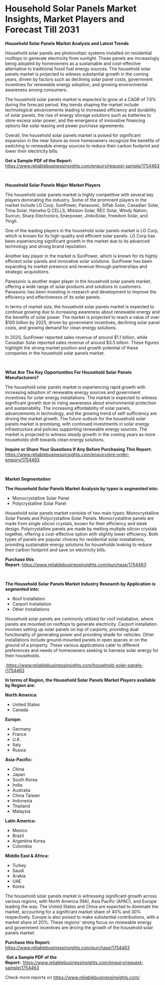 <p><h1>Household Solar Panels Market Insights, Market Players and Forecast Till 2031</h1></p><p><strong>Household Solar Panels Market Analysis and Latest Trends</strong></p>
<p><p>Household solar panels are photovoltaic systems installed on residential rooftops to generate electricity from sunlight. These panels are increasingly being adopted by homeowners as a sustainable and cost-effective alternative to traditional fossil fuel energy sources. The household solar panels market is projected to witness substantial growth in the coming years, driven by factors such as declining solar panel costs, government incentives for renewable energy adoption, and growing environmental awareness among consumers.</p><p>The household solar panels market is expected to grow at a CAGR of 7.6% during the forecast period. Key trends shaping the market include technological advancements leading to increased efficiency and durability of solar panels, the rise of energy storage solutions such as batteries to store excess solar power, and the emergence of innovative financing options like solar leasing and power purchase agreements.</p><p>Overall, the household solar panels market is poised for significant expansion in the near future as more homeowners recognize the benefits of switching to renewable energy sources to reduce their carbon footprint and lower their electricity bills.</p></p>
<p><strong>Get a Sample PDF of the Report:&nbsp;</strong> <a href="https://www.reliablebusinessinsights.com/enquiry/request-sample/1754463">https://www.reliablebusinessinsights.com/enquiry/request-sample/1754463</a></p>
<p>&nbsp;</p>
<p><strong>Household Solar Panels Major Market Players</strong></p>
<p><p>The household solar panels market is highly competitive with several key players dominating the industry. Some of the prominent players in the market include LG Corp, SunPower, Panasonic, Silfab Solar, Canadian Solar, Trina Solar, Hanwha Q CELLS, Mission Solar, REC Solar, Windy Nation, Sunrun, Sharp Electronics, Enerpower, JinkoSolar, Freedom Solar, and Yingli.</p><p>One of the leading players in the household solar panels market is LG Corp, which is known for its high-quality and efficient solar panels. LG Corp has been experiencing significant growth in the market due to its advanced technology and strong brand reputation.</p><p>Another key player in the market is SunPower, which is known for its highly efficient solar panels and innovative solar solutions. SunPower has been expanding its market presence and revenue through partnerships and strategic acquisitions.</p><p>Panasonic is another major player in the household solar panels market, offering a wide range of solar products and solutions to customers. Panasonic has been investing in research and development to improve the efficiency and effectiveness of its solar panels.</p><p>In terms of market size, the household solar panels market is expected to continue growing due to increasing awareness about renewable energy and the benefits of solar power. The market is projected to reach a value of over $100 billion by 2025, driven by government incentives, declining solar panel costs, and growing demand for clean energy solutions.</p><p>In 2020, SunPower reported sales revenue of around $1.1 billion, while Canadian Solar reported sales revenue of around $3.5 billion. These figures highlight the strong market position and growth potential of these companies in the household solar panels market.</p></p>
<p>&nbsp;</p>
<p><strong>What Are The Key Opportunities For Household Solar Panels Manufacturers?</strong></p>
<p><p>The household solar panels market is experiencing rapid growth with increasing adoption of renewable energy sources and government incentives for solar energy installations. The market is expected to witness significant growth due to rising awareness about environmental protection and sustainability. The increasing affordability of solar panels, advancements in technology, and the growing trend of self-sufficiency are driving the market growth. The future outlook for the household solar panels market is promising, with continued investments in solar energy infrastructure and policies supporting renewable energy sources. The market is projected to witness steady growth in the coming years as more households shift towards clean energy solutions.</p></p>
<p><strong>Inquire or Share Your Questions If Any Before Purchasing This Report:</strong> <a href="https://www.reliablebusinessinsights.com/enquiry/pre-order-enquiry/1754463">https://www.reliablebusinessinsights.com/enquiry/pre-order-enquiry/1754463</a></p>
<p>&nbsp;</p>
<p><strong>Market Segmentation</strong></p>
<p><strong>The Household Solar Panels Market Analysis by types is segmented into:</strong></p>
<p><ul><li>Monocrystalline Solar Panel</li><li>Polycrystalline Solar Panel</li></ul></p>
<p><p>Household solar panels market consists of two main types: Monocrystalline Solar Panels and Polycrystalline Solar Panels. Monocrystalline panels are made from single silicon crystals, known for their efficiency and sleek design. Polycrystalline panels are made by melting multiple silicon crystals together, offering a cost-effective option with slightly lower efficiency. Both types of panels are popular choices for residential solar installations, providing sustainable energy solutions for households looking to reduce their carbon footprint and save on electricity bills.</p></p>
<p><strong>Purchase this Report:&nbsp;</strong><a href="https://www.reliablebusinessinsights.com/purchase/1754463">https://www.reliablebusinessinsights.com/purchase/1754463</a></p>
<p>&nbsp;</p>
<p><strong>The Household Solar Panels Market Industry Research by Application is segmented into:</strong></p>
<p><ul><li>Roof Installation</li><li>Carport Installation</li><li>Other Installations</li></ul></p>
<p><p>Household solar panels are commonly utilized for roof installation, where panels are mounted on rooftops to generate electricity. Carport installation involves setting up solar panels on top of carports, providing dual functionality of generating power and providing shade for vehicles. Other installations include ground-mounted panels in open spaces or on the ground of a property. These various applications cater to different preferences and needs of homeowners seeking to harness solar energy for their households.</p></p>
<p><a href="https://www.reliablebusinessinsights.com/household-solar-panels-r1754463">&nbsp;https://www.reliablebusinessinsights.com/household-solar-panels-r1754463</a></p>
<p><strong>In terms of Region, the Household Solar Panels Market Players available by Region are:</strong></p>
<p>
    <p> <strong> North America: </strong>
        <ul>
            <li>United States</li>
            <li>Canada</li>
        </ul>
        </p> 
    <p> <strong> Europe: </strong>
        <ul>
            <li>Germany</li>
            <li>France</li>
            <li>U.K.</li>
            <li>Italy</li>
            <li>Russia</li>
        </ul>
        </p> 
    <p> <strong> Asia-Pacific: </strong>
        <ul>
            <li>China</li>
            <li>Japan</li>
            <li>South Korea</li>
            <li>India</li>
            <li>Australia</li>
            <li>China Taiwan</li>
            <li>Indonesia</li>
            <li>Thailand</li>
            <li>Malaysia</li>
        </ul>
        </p> 
    <p> <strong> Latin America: </strong>
        <ul>
            <li>Mexico</li>
            <li>Brazil</li>
            <li>Argentina Korea</li>
            <li>Colombia</li>
        </ul>
        </p> 
    <p> <strong> Middle East & Africa: </strong>
        <ul>
            <li>Turkey</li>
            <li>Saudi</li>
            <li>Arabia</li>
            <li>UAE</li>
            <li>Korea</li>
        </ul>
    </p>
    </p>
<p><p>The household solar panels market is witnessing significant growth across various regions, with North America (NA), Asia Pacific (APAC), and Europe leading the way. The United States and China are expected to dominate the market, accounting for a significant market share of 40% and 30% respectively. Europe is also poised to make substantial contributions, with a market share of 20%. These regions' strong focus on renewable energy and government incentives are driving the growth of the household solar panels market.</p></p>
<p><strong>Purchase this Report: </strong><a href="https://www.reliablebusinessinsights.com/purchase/1754463">https://www.reliablebusinessinsights.com/purchase/1754463</a></p>
<p>&nbsp;<strong>Get a Sample PDF of the Report:&nbsp;&nbsp;</strong><a href="https://www.reliablebusinessinsights.com/enquiry/request-sample/1754463">https://www.reliablebusinessinsights.com/enquiry/request-sample/1754463</a></p>
<p><strong></strong></p>
<p>Check more reports on <a href="https://www.reliablebusinessinsights.com/">https://www.reliablebusinessinsights.com/</a></p>